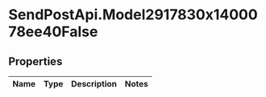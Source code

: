 # SendPostApi.Model2917830x1400078ee40False

## Properties
Name | Type | Description | Notes
------------ | ------------- | ------------- | -------------


